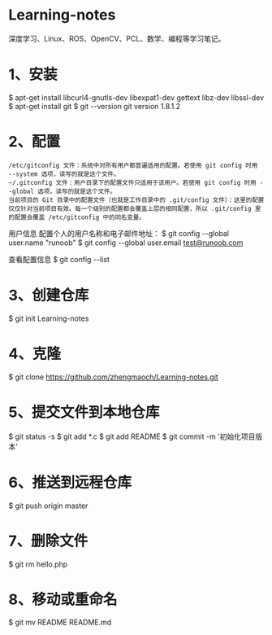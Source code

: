 # Learning-notes
深度学习、Linux、ROS、OpenCV、PCL、数学、编程等学习笔记。

# 1、安装
$ apt-get install libcurl4-gnutls-dev libexpat1-dev gettext libz-dev libssl-dev
$ apt-get install git
$ git --version
git version 1.8.1.2

# 2、配置
	/etc/gitconfig 文件：系统中对所有用户都普遍适用的配置。若使用 git config 时用 --system 选项，读写的就是这个文件。
	~/.gitconfig 文件：用户目录下的配置文件只适用于该用户。若使用 git config 时用 --global 选项，读写的就是这个文件。
	当前项目的 Git 目录中的配置文件（也就是工作目录中的 .git/config 文件）：这里的配置仅仅针对当前项目有效。每一个级别的配置都会覆盖上层的相同配置，所以 .git/config 里的配置会覆盖 /etc/gitconfig 中的同名变量。

用户信息
	配置个人的用户名称和电子邮件地址：
$ git config --global user.name "runoob"
$ git config --global user.email test@runoob.com

查看配置信息
$ git config --list

# 3、创建仓库
$ git init Learning-notes

# 4、克隆
$ git clone https://github.com/zhengmaoch/Learning-notes.git

# 5、提交文件到本地仓库
$ git status -s
$ git add *.c
$ git add README
$ git commit -m '初始化项目版本'

# 6、推送到远程仓库
$ git push origin master

# 7、删除文件
$ git rm hello.php 

# 8、移动或重命名
$ git mv README README.md
